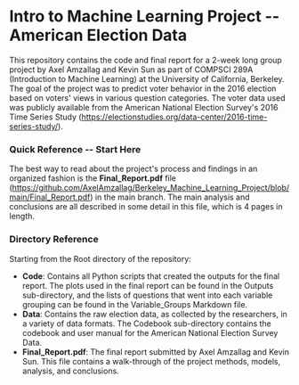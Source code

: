 # Intro to Machine Learning Project -- American Election Data

This repository contains the code and final report for a 2-week long group project by Axel Amzallag and Kevin Sun as part of COMPSCI 289A (Introduction to Machine Learning) at the University of California, Berkeley. The goal of the project was to predict voter behavior in the 2016 election based on voters' views in various question categories. The voter data used was publicly available from the American National Election Survey's 2016 Time Series Study (https://electionstudies.org/data-center/2016-time-series-study/).

### Quick Reference -- Start Here

The best way to read about the project's process and findings in an organized fashion is the **Final_Report.pdf** file (https://github.com/AxelAmzallag/Berkeley_Machine_Learning_Project/blob/main/Final_Report.pdf) in the main branch. The main analysis and conclusions are all described in some detail in this file, which is 4 pages in length. 

### Directory Reference

Starting from the Root directory of the repository:
-  **Code**: Contains all Python scripts that created the outputs for the final report. The plots used in the final report can be found in the Outputs sub-directory, and the lists of questions that went into each variable grouping can be found in the Variable_Groups Markdown file.
-  **Data**: Contains the raw election data, as collected by the researchers, in a variety of data formats. The Codebook sub-directory contains the codebook and user manual for the American National Election Survey Data.
-  **Final_Report.pdf**: The final report submitted by Axel Amzallag and Kevin Sun. This file contains a walk-through of the project methods, models, analysis, and conclusions.
